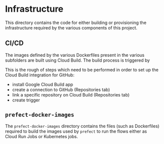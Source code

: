 # Infrastructure

This directory contains the code for either building or provisioning the infrastructure required by the
various components of this project.

## CI/CD

The images defined by the various Dockerfiles present in the various subfolders
are built using Cloud Build. The build process is triggered by

This is the rough of steps which need to be performed in order to set up
the Cloud Build integration for GitHub:

* install Google Cloud Build app
* create a connection to GitHub (Repositories tab)
* link a specific repository on Cloud Build (Repositories tab)
* create trigger

## `prefect-docker-images`

The `prefect-docker-images` directory contains the files (such as Dockerfiles) required to build the images
used by `prefect` to run the flows either as Cloud Run Jobs or Kubernetes jobs.
